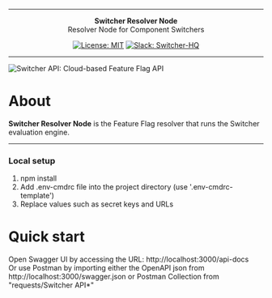 ***

<div align="center">
<b>Switcher Resolver Node</b><br>
Resolver Node for Component Switchers<br>
</div>

<div align="center">

[![License: MIT](https://img.shields.io/badge/License-MIT-yellow.svg)](https://opensource.org/licenses/MIT)
[![Slack: Switcher-HQ](https://img.shields.io/badge/slack-@switcher/hq-blue.svg?logo=slack)](https://switcher-hq.slack.com/)

</div>

***

![Switcher API: Cloud-based Feature Flag API](https://github.com/switcherapi/switcherapi-assets/blob/master/logo/switcherapi_grey.png)

# About  

**Switcher Resolver Node** is the Feature Flag resolver that runs the Switcher evaluation engine.

* * *

### Local setup
1. npm install
2. Add .env-cmdrc file into the project directory (use '.env-cmdrc-template')
3. Replace values such as secret keys and URLs

# Quick start

Open Swagger UI by accessing the URL: http://localhost:3000/api-docs<br>
Or use Postman by importing either the OpenAPI json from http://localhost:3000/swagger.json or Postman Collection from "requests/Switcher API*"